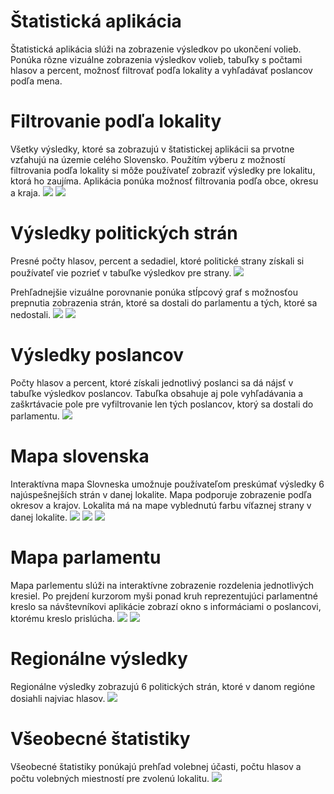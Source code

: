 # Štatistická aplikácia
Štatistická aplikácia slúži na zobrazenie výsledkov po ukončení volieb. Ponúka rôzne vizuálne zobrazenia výsledkov volieb, tabuľky s počtami hlasov a percent, možnosť filtrovať podľa lokality a vyhľadávať poslancov podľa mena.

# Filtrovanie podľa lokality
Všetky výsledky, ktoré sa zobrazujú v štatistickej aplikácii sa prvotne vzťahujú na územie celého Slovensko. Použítím výberu z možností filtrovania podľa lokality si môže používateľ zobraziť výsledky pre lokalitu, ktorá ho zaujíma. Aplikácia ponúka možnosť filtrovania podľa obce, okresu a kraja.
![](/assets/images/user_guide/stats_app/locality_picker.png)
![](/assets/images/user_guide/stats_app/locality_picked.png)

# Výsledky politických strán
Presné počty hlasov, percent a sedadiel, ktoré politické strany získali si používateľ vie pozrieť v tabuľke výsledkov pre strany.
![](/assets/images/user_guide/stats_app/party_results.png)

Prehľadnejšie vizuálne porovnanie ponúka stĺpcový graf s možnosťou prepnutia zobrazenia strán, ktoré sa dostali do parlamentu a tých, ktoré sa nedostali.
![](/assets/images/user_guide/stats_app/party_results_bars.png)
![](/assets/images/user_guide/stats_app/party_results_bars_all.png)

# Výsledky poslancov
Počty hlasov a percent, ktoré získali jednotlivý poslanci sa dá nájsť v tabuľke výsledkov poslancov. Tabuľka obsahuje aj pole vyhľadávania a zaškrtávacie pole pre vyfiltrovanie len tých poslancov, ktorý sa dostali do parlamentu.
![](/assets/images/user_guide/stats_app/candidates_results.png)

# Mapa slovenska
Interaktívna mapa Slovneska umožnuje používateľom preskúmať výsledky 6 najúspešnejších strán v danej lokalite. Mapa podporuje zobrazenie podľa okresov a krajov. Lokalita má na mape vyblednutú farbu víťaznej strany v danej lokalite.
![](/assets/images/user_guide/stats_app/map_county.png)
![](/assets/images/user_guide/stats_app/map_county_hover.png)
![](/assets/images/user_guide/stats_app/map_region_hover.png)


# Mapa parlamentu
Mapa parlementu slúži na interaktívne zobrazenie rozdelenia jednotlivých kresiel. Po prejdení kurzorom myši ponad kruh reprezentujúci parlamentné kreslo sa návštevníkovi aplikácie zobrazí okno s informáciami o poslancovi, ktorému kreslo prislúcha.
![](/assets/images/user_guide/stats_app/parliament_map.png)
![](/assets/images/user_guide/stats_app/parliament_map_hover.png)

# Regionálne výsledky
Regionálne výsledky zobrazujú 6 politických strán, ktoré v danom regióne dosiahli najviac hlasov.
![](/assets/images/user_guide/stats_app/region_results.png)

# Všeobecné štatistiky
Všeobecné štatistiky ponúkajú prehľad volebnej účasti, počtu hlasov a počtu volebných miestností pre zvolenú lokalitu.
![](/assets/images/user_guide/stats_app/general_stats.png)

